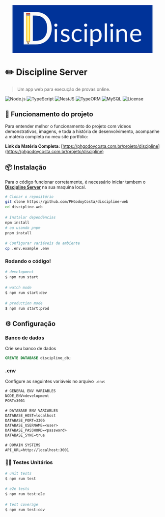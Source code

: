 <div align="center">
    <img src="public/images/logo_discipline.png" alt="Logo do Discipline">
</div>

# ✏️ Discipline Server

> Um app web para execução de provas online.

![Node.js](https://img.shields.io/badge/Node.js-18+-339933?style=for-the-badge&logo=nodedotjs&logoColor=white)
![TypeScript](https://img.shields.io/badge/TypeScript-4.9+-3178C6?style=for-the-badge&logo=typescript&logoColor=white)
![NestJS](https://img.shields.io/badge/NestJS-10.0+-E0234E?style=for-the-badge&logo=nestjs&logoColor=white)
![TypeORM](https://img.shields.io/badge/TypeORM-0.3+-f7a600?style=for-the-badge&logo=typeorm&logoColor=white)
![MySQL](https://img.shields.io/badge/MySQL-00758f?style=for-the-badge&logo=mysql&logoColor=white)
![License](https://img.shields.io/badge/License-UNLICENSED-green?style=for-the-badge)

## 🎥 Funcionamento do projeto

Para entender melhor o funcionamento do projeto com vídeos demonstrativos, imagens, e toda a história de desenvolvimento, acompanhe a matéria completa no meu site portfólio: 

**Link da Matéria Completa:** [https://phgodoycosta.com.br/projeto/discipline](https://phgodoycosta.com.br/projeto/discipline)

## 📦 Instalação

Para o código funcionar corretamente, é necessário iniciar tambem o [**Discipline Server**](https://github.com/PHGodoyCosta/discipline-server) na sua maquina local.

```bash
# Clonar o repositório
git clone https://github.com/PHGodoyCosta/discipline-web
cd discipline-web

# Instalar dependências
npm install
# ou usando pnpm
pnpm install

# Configurar variáveis de ambiente
cp .env.example .env
```

### Rodando o código!
```bash
# development
$ npm run start

# watch mode
$ npm run start:dev

# production mode
$ npm run start:prod
```

## ⚙️ Configuração

### Banco de dados

Crie seu banco de dados

```sql
CREATE DATABASE discipline_db;
```

### .env

Configure as seguintes variáveis no arquivo `.env`:

```env
# GENERAL ENV VARIABLES
NODE_ENV=development
PORT=3001

# DATABASE ENV VARIABLES
DATABASE_HOST=localhost
DATABASE_PORT=3306
DATABASE_USERNAME=<user>
DATABASE_PASSWORD=<password>
DATABASE_SYNC=true

# DOMAIN SYSTEMS
API_URL=http://localhost:3001
```

### 🏃‍♂️ Testes Unitários

```bash
# unit tests
$ npm run test

# e2e tests
$ npm run test:e2e

# test coverage
$ npm run test:cov
```